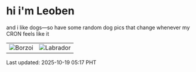 # hi i'm Leoben

and i like dogs—so have some random dog pics that change whenever my CRON feels like it

|  |  |
|--------|----------|
| ![Borzoi](https://random-dog-vercel.vercel.app/api/random-borzoi?v=1760822232) | ![Labrador](https://random-dog-vercel.vercel.app/api/random-labrador?v=1760822232) |

Last updated: 2025-10-19 05:17 PHT
